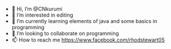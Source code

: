 - 👋 Hi, I’m @CNkurumi
- 👀 I’m interested in editing
- 🌱 I’m currently learning elements of java and some basics in programming 
- 💞️ I’m looking to collaborate on programming 
- 📫 How to reach me https://www.facebook.com/rhodstewart05

<!---
CNkurumi/CNkurumi is a ✨ special ✨ repository because its `README.md` (this file) appears on your GitHub profile.
You can click the Preview link to take a look at your changes.
--->
